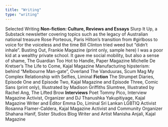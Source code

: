 ```yaml
---
title: "Writing"
type: "writing"
---
```


  Selected Writing
  **Non-fiction: Culture, Reviews and Essays**
  Slurp It Up, a Substack newsletter covering topics such as the legacy of
  Australian national treasure Rose Porteous, Paris Hilton’s transition from
  #girlboss to voice for the voiceless and the time Bill Clinton tried weed but
  “didn’t inhale”.
  Busting Out, Frankie Magazine (print only, sample here)
  I was a poor kid at a wealthy private school. It gave me social mobility, but
  also a sense of shame, The Guardian
  Too Hot to Handle, Paper Magazine 
  Michelle De Kretser’s The Life to Come, Kajal Magazine
  Manufacturing hipsterism: behind “Melbourne Man-gate”, Overland 
  The Vanduuras, Scum Mag
  My Complex Relationship with Selfies, Liminal
  **Fiction**
  The Strumpet Diaries, Episode One and Episode Two, Kajal Magazine and Episode
  Three, Comic Sans (print only), Illustrated by Madison Griffiths
  Slumtree, Illustrated by Rachel Ang, The Lifted Brow 
  **Interviews**
  Poet Tommy Pico, Interview Magazine
  Activist, Organizer and DJ Thanushka Yakupitiyage, Kajal Magazine
  Writer and Editor Emma Do, Liminal 
  Sri Lankan LGBTIQ Activist Rosanna Flamer-Caldera, Kajal Magazine
  Activist and Community Organizer Shahana Hanif, Sister Studios Blog 
  Writer and Artist Manisha Anjali, Kajal Magazine